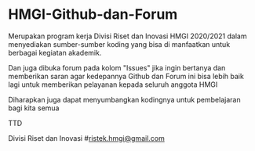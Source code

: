 # HMGI-Github-dan-Forum

Merupakan program kerja Divisi Riset dan Inovasi HMGI 2020/2021 dalam menyediakan sumber-sumber koding yang bisa di manfaatkan untuk berbagai kegiatan akademik.

Dan juga dibuka forum pada kolom "Issues" jika ingin bertanya dan memberikan saran agar kedepannya Github dan Forum ini bisa lebih baik lagi untuk memberikan pelayanan kepada seluruh anggota HMGI

Diharapkan juga dapat menyumbangkan kodingnya untuk pembelajaran bagi kita semua


TTD



Divisi Riset dan Inovasi
#ristek.hmgi@gmail.com
